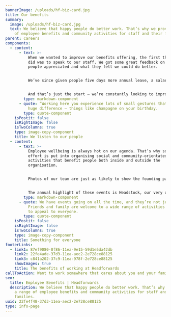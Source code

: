 ```yaml
---
bannerImage: /uploads/hf-biz-card.jpg
title: Our benefits
summary:
  image: /uploads/hf-biz-card.jpg
  text: We believe that happy people do better work. That’s why we provide a range
    of employee benefits and community activities for staff and their families.
parent: careers
components:
  - content:
      - text: >-
          When we wanted to improve our benefits offering, the first thing we
          did was to speak to our staff. We got some great feedback on what
          people appreciated and what they felt we could do better. 


          We’ve since given people five days more annual leave, a salary sacrifice car leasing scheme and a medical cashback plan. 


          And that’s just the start – we’re constantly looking to improve our offerings to staff to make sure they’re as happy as possible.
        type: markdown-component
      - quote: “Working here you experience lots of small gestures that add up to make a
          huge difference – things like champagne on your birthday.
        type: quote-component
    isPostit: false
    isRightImage: false
    isTwoColumns: true
    type: image-copy-component
    title: We listen to our people
  - content:
      - text: >-
          Employee wellbeing is always hot on our agenda. That’s why so much
          effort is put into organising social and community-orientated
          activities that benefit people both inside and outside the
          organisation.


          Photos of our team are just as likely to show the founding partners cooking at a barbecue or someone raising a glass of ‘Devhops’ – one of our home-brew beers – as they are someone coding at their computer.


          The annual highlight of these events is Headstock, our very own mini-festival – a whole weekend in the summer where friends and family are invited to camp and eat great food in the heart of the Cornish countryside.
        type: markdown-component
      - quote: We have events going on all the time, and they’re not just for employees.
          Friends and family are welcome to a wide range of activities designed
          to appeal to everyone.
        type: quote-component
    isPostit: false
    isRightImage: false
    isTwoColumns: true
    type: image-copy-component
    title: Something for everyone
footerLinks:
  - link1: 87ef9080-0f86-11ea-9e15-59d1e5da42db
    link2: 22fe4ade-37d3-11ea-aec2-2e728ce88125
    link3: c841a202-37c9-11ea-978f-2e728ce88125
    showImages: true
    title: The benefits of working at Headforwards
callToAction: Want to work somewhere that cares about you and your family?
seo:
  title: Employee Benefits | Headforwards
  description: We believe that happy people do better work. That’s why we provide
    a range of employee benefits and community activities for staff and their
    families.
uuid: 22fe4f48-37d3-11ea-aec2-2e728ce88125
type: info-page
---
```

